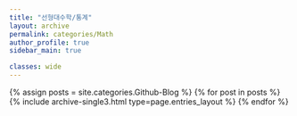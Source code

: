 ```yaml
---
title: "선형대수학/통계"
layout: archive
permalink: categories/Math
author_profile: true
sidebar_main: true

classes: wide
---
```



{% assign posts = site.categories.Github-Blog %}
{% for post in posts %} {% include archive-single3.html type=page.entries_layout %} {% endfor %}